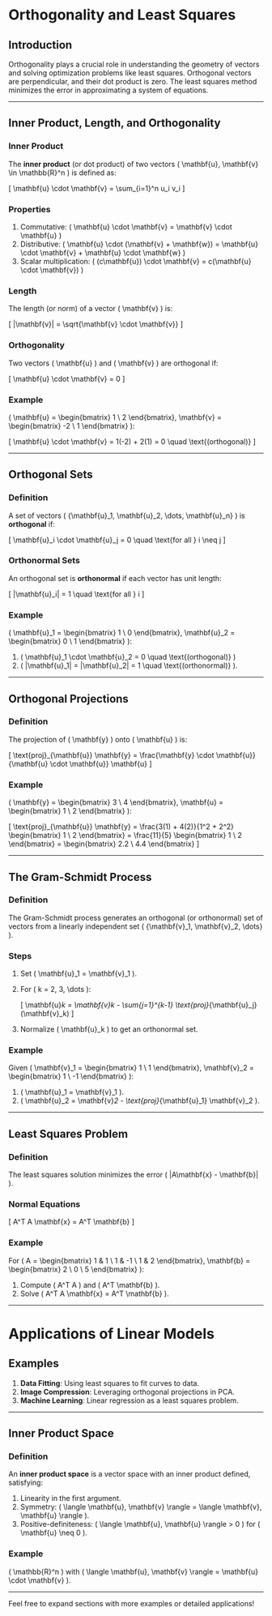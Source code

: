 # Orthogonality and Least Squares

## Introduction
Orthogonality plays a crucial role in understanding the geometry of vectors and solving optimization problems like least squares. Orthogonal vectors are perpendicular, and their dot product is zero. The least squares method minimizes the error in approximating a system of equations.

---

## Inner Product, Length, and Orthogonality

### Inner Product
The **inner product** (or dot product) of two vectors \( \mathbf{u}, \mathbf{v} \in \mathbb{R}^n \) is defined as:

\[
\mathbf{u} \cdot \mathbf{v} = \sum_{i=1}^n u_i v_i
\]

### Properties
1. Commutative: \( \mathbf{u} \cdot \mathbf{v} = \mathbf{v} \cdot \mathbf{u} \)
2. Distributive: \( \mathbf{u} \cdot (\mathbf{v} + \mathbf{w}) = \mathbf{u} \cdot \mathbf{v} + \mathbf{u} \cdot \mathbf{w} \)
3. Scalar multiplication: \( (c\mathbf{u}) \cdot \mathbf{v} = c(\mathbf{u} \cdot \mathbf{v}) \)

### Length
The length (or norm) of a vector \( \mathbf{v} \) is:

\[
\|\mathbf{v}\| = \sqrt{\mathbf{v} \cdot \mathbf{v}}
\]

### Orthogonality
Two vectors \( \mathbf{u} \) and \( \mathbf{v} \) are orthogonal if:

\[
\mathbf{u} \cdot \mathbf{v} = 0
\]

### Example
\( \mathbf{u} = \begin{bmatrix} 1 \\ 2 \end{bmatrix}, \mathbf{v} = \begin{bmatrix} -2 \\ 1 \end{bmatrix} \):

\[
\mathbf{u} \cdot \mathbf{v} = 1(-2) + 2(1) = 0 \quad \text{(orthogonal)}
\]

---

## Orthogonal Sets

### Definition
A set of vectors \( \{\mathbf{u}_1, \mathbf{u}_2, \dots, \mathbf{u}_n\} \) is **orthogonal** if:

\[
\mathbf{u}_i \cdot \mathbf{u}_j = 0 \quad \text{for all } i \neq j
\]

### Orthonormal Sets
An orthogonal set is **orthonormal** if each vector has unit length:

\[
\|\mathbf{u}_i\| = 1 \quad \text{for all } i
\]

### Example
\( \mathbf{u}_1 = \begin{bmatrix} 1 \\ 0 \end{bmatrix}, \mathbf{u}_2 = \begin{bmatrix} 0 \\ 1 \end{bmatrix} \):

1. \( \mathbf{u}_1 \cdot \mathbf{u}_2 = 0 \quad \text{(orthogonal)} \)
2. \( \|\mathbf{u}_1\| = \|\mathbf{u}_2\| = 1 \quad \text{(orthonormal)} \).

---

## Orthogonal Projections

### Definition
The projection of \( \mathbf{y} \) onto \( \mathbf{u} \) is:

\[
\text{proj}_{\mathbf{u}} \mathbf{y} = \frac{\mathbf{y} \cdot \mathbf{u}}{\mathbf{u} \cdot \mathbf{u}} \mathbf{u}
\]

### Example
\( \mathbf{y} = \begin{bmatrix} 3 \\ 4 \end{bmatrix}, \mathbf{u} = \begin{bmatrix} 1 \\ 2 \end{bmatrix} \):

\[
\text{proj}_{\mathbf{u}} \mathbf{y} = \frac{3(1) + 4(2)}{1^2 + 2^2} \begin{bmatrix} 1 \\ 2 \end{bmatrix} = \frac{11}{5} \begin{bmatrix} 1 \\ 2 \end{bmatrix} = \begin{bmatrix} 2.2 \\ 4.4 \end{bmatrix}
\]

---

## The Gram-Schmidt Process

### Definition
The Gram-Schmidt process generates an orthogonal (or orthonormal) set of vectors from a linearly independent set \( \{\mathbf{v}_1, \mathbf{v}_2, \dots\} \).

### Steps
1. Set \( \mathbf{u}_1 = \mathbf{v}_1 \).
2. For \( k = 2, 3, \dots \):

    \[
    \mathbf{u}_k = \mathbf{v}_k - \sum_{j=1}^{k-1} \text{proj}_{\mathbf{u}_j}(\mathbf{v}_k)
    \]

3. Normalize \( \mathbf{u}_k \) to get an orthonormal set.

### Example
Given \( \mathbf{v}_1 = \begin{bmatrix} 1 \\ 1 \end{bmatrix}, \mathbf{v}_2 = \begin{bmatrix} 1 \\ -1 \end{bmatrix} \):

1. \( \mathbf{u}_1 = \mathbf{v}_1 \).
2. \( \mathbf{u}_2 = \mathbf{v}_2 - \text{proj}_{\mathbf{u}_1} \mathbf{v}_2 \).

---

## Least Squares Problem

### Definition
The least squares solution minimizes the error \( \|A\mathbf{x} - \mathbf{b}\| \).

### Normal Equations
\[
A^T A \mathbf{x} = A^T \mathbf{b}
\]

### Example
For \( A = \begin{bmatrix} 1 & 1 \\ 1 & -1 \\ 1 & 2 \end{bmatrix}, \mathbf{b} = \begin{bmatrix} 2 \\ 0 \\ 5 \end{bmatrix} \):

1. Compute \( A^T A \) and \( A^T \mathbf{b} \).
2. Solve \( A^T A \mathbf{x} = A^T \mathbf{b} \).

---

# Applications of Linear Models

## Examples
1. **Data Fitting**: Using least squares to fit curves to data.
2. **Image Compression**: Leveraging orthogonal projections in PCA.
3. **Machine Learning**: Linear regression as a least squares problem.

---

## Inner Product Space

### Definition
An **inner product space** is a vector space with an inner product defined, satisfying:

1. Linearity in the first argument.
2. Symmetry: \( \langle \mathbf{u}, \mathbf{v} \rangle = \langle \mathbf{v}, \mathbf{u} \rangle \).
3. Positive-definiteness: \( \langle \mathbf{u}, \mathbf{u} \rangle > 0 \) for \( \mathbf{u} \neq 0 \).

### Example
\( \mathbb{R}^n \) with \( \langle \mathbf{u}, \mathbf{v} \rangle = \mathbf{u} \cdot \mathbf{v} \).

---

Feel free to expand sections with more examples or detailed applications!
